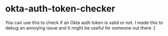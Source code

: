 # okta-auth-token-checker

You can use this to check if an Okta auth token is valid or not. I made this to debug an annoying issue and it might be useful for someone out there :)

